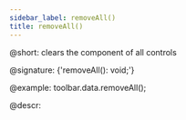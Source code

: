 ```yaml
---
sidebar_label: removeAll()
title: removeAll()
---          
```


@short: clears the component of all controls

@signature: {'removeAll(): void;'}

@example:
toolbar.data.removeAll();

@descr:
